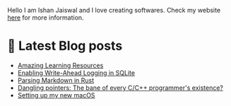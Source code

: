 Hello I am Ishan Jaiswal and I love creating softwares. 
Check my website [here](https://ishankbg.dev/about) for more information.
# 📖 Latest Blog posts
<!-- IshanKBG:START -->
- [Amazing Learning Resources](https://ishankbg.dev/archive/good-resources/)
- [Enabling Write-Ahead Logging in SQLite](https://ishankbg.dev/archive/enabling-wal-mode-in-sqlite/)
- [Parsing Markdown in Rust](https://ishankbg.dev/archive/parsing-markdown-in-rust/)
- [Dangling pointers: The bane of every C/C++ programmer&#39;s existence?](https://ishankbg.dev/archive/dangling-pointers/)
- [Setting up my new macOS](https://ishankbg.dev/archive/my-macos-setup/)
<!-- IshanKBG:END -->


